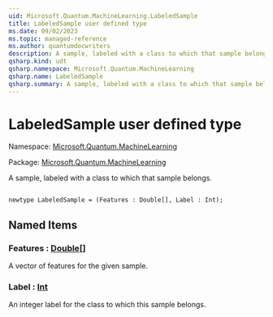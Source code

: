 ```yaml
---
uid: Microsoft.Quantum.MachineLearning.LabeledSample
title: LabeledSample user defined type
ms.date: 09/02/2023
ms.topic: managed-reference
ms.author: quantumdocwriters
description: A sample, labeled with a class to which that sample belongs.
qsharp.kind: udt
qsharp.namespace: Microsoft.Quantum.MachineLearning
qsharp.name: LabeledSample
qsharp.summary: A sample, labeled with a class to which that sample belongs.
---
```


# LabeledSample user defined type

Namespace: [Microsoft.Quantum.MachineLearning](xref:Microsoft.Quantum.MachineLearning)

Package: [Microsoft.Quantum.MachineLearning](https://nuget.org/packages/Microsoft.Quantum.MachineLearning)


A sample, labeled with a class to which that sample belongs.

```qsharp

newtype LabeledSample = (Features : Double[], Label : Int);
```



## Named Items

### Features : [Double](xref:microsoft.quantum.qsharp.valueliterals#double-literals)[]

A vector of features for the given sample.
### Label : [Int](xref:microsoft.quantum.qsharp.valueliterals#int-literals)

An integer label for the class to which this sample belongs.